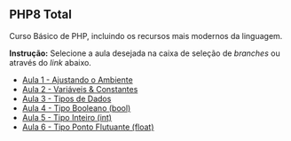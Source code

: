 ## PHP8 Total

Curso Básico de PHP, incluindo os recursos mais modernos da linguagem.

**Instrução:** Selecione a aula desejada na caixa de seleção de _branches_ ou através do _link_ abaixo.

- [Aula 1 - Ajustando o Ambiente](https://github.com/ja-gaeta/php8-total/tree/aula-001)
- [Aula 2 - Variáveis & Constantes](https://github.com/ja-gaeta/php8-total/tree/aula-002)
- [Aula 3 - Tipos de Dados](https://github.com/ja-gaeta/php8-total/tree/aula-003)
- [Aula 4 - Tipo Booleano (bool)](https://github.com/ja-gaeta/php8-total/tree/aula-004)
- [Aula 5 - Tipo Inteiro (int)](https://github.com/ja-gaeta/php8-total/tree/aula-005)
- [Aula 6 - Tipo Ponto Flutuante (float)](https://github.com/ja-gaeta/php8-total/tree/aula-006)
